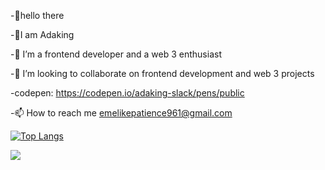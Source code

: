 -👋hello there

-👩I am Adaking

-🌱 I’m a frontend developer and a web 3 enthusiast

-💞️ I’m looking to collaborate on frontend development and web 3 projects

 -codepen: https://codepen.io/adaking-slack/pens/public

 -📫 How to reach me emelikepatience961@gmail.com
 
 
 
 [![Top Langs](https://github-readme-stats.vercel.app/api/top-langs/?username=Adaking-slack)](https://github.com/Adaking-slack/github-readme-stats)
 
 
 <img 
   src="https://github-readme-stats.vercel.app/api?username=Adaking-slack&show_icons=true&theme=tokyonight" 
/>
 

<!---
Adaking-slack/Adaking-slack is a ✨ special ✨ repository because its `README.md` (this file) appears on your GitHub profile.
You can click the Preview link to take a look at your changes.
--->

